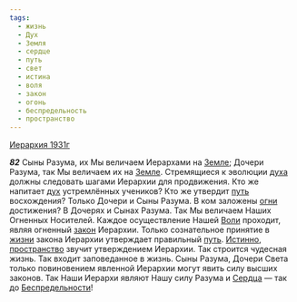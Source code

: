 ```yaml
---
tags:
  - жизнь
  - Дух
  - Земля
  - сердце
  - путь
  - свет
  - истина
  - воля
  - закон
  - огонь
  - беспредельность
  - пространство
---
```


[Иерархия 1931г](/agni/1931)

___82___
Сыны Разума, их Мы величаем Иерархами на [Земле](/tag/#Земля); Дочери Разума, так Мы величаем их на [Земле](/tag/#Земля). Стремящиеся к эволюции [духа](/tag/#Дух) должны следовать шагами Иерархии для продвижения. Кто же напитает [дух](/tag/#Дух) устремлённых учеников? Кто же утвердит [путь](/tag/#путь) восхождения? Только Дочери и Сыны Разума. В ком заложены [огни](/tag/#огонь) достижения? В Дочерях и Сынах Разума. Так Мы величаем Наших Огненных Носителей. Каждое осуществление Нашей [Воли](/tag/#воля) проходит, являя огненный [закон](/tag/#закон) Иерархии. Только сознательное принятие в [жизни](/tag/#жизнь) закона Иерархии утверждает правильный [путь](/tag/#путь). [Истинно](/tag/#истина), [пространство](/tag/#пространство) звучит утверждением Иерархии. Так строится чудесная жизнь. Так входит заповеданное в жизнь. Сыны Разума, Дочери Света только повиновением явленной Иерархии могут явить силу высших законов. Так Наши Иерархи являют Нашу силу Разума и [Сердца](/tag/#сердце) — так до [Беспредельности](/tag/#беспредельность)!   

